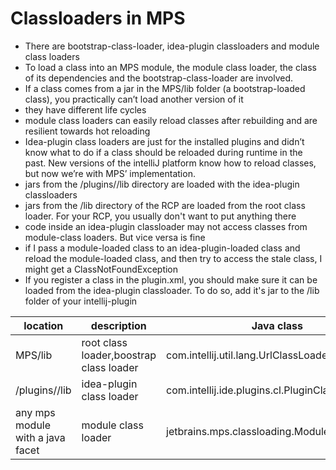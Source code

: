 # Classloaders in MPS

- There are bootstrap-class-loader, idea-plugin classloaders and module class loaders
- To load a class into an MPS module, the module class loader, the class of its dependencies and the bootstrap-class-loader are involved.
- If a class comes from a jar in the MPS/lib folder (a bootstrap-loaded class), you practically can’t load another version of it
- they have different life cycles
- module class loaders can easily reload classes after rebuilding and are resilient towards hot reloading
- Idea-plugin class loaders are just for the installed plugins and didn’t know what to do if a class should be reloaded during runtime in the past. New versions of the intelliJ platform know how to reload classes, but now we’re with MPS’ implementation.
- jars from the /plugins/<plugin-name>/lib directory are loaded with the idea-plugin classloaders
- jars from the /lib directory of the RCP are loaded from the root class loader. For your RCP, you usually don't want to put anything there
- code inside an idea-plugin classloader may not access classes from module-class loaders. But vice versa is fine
- if I pass a module-loaded class to an idea-plugin-loaded class and reload the module-loaded class, and then try to access the stale class, I might get a ClassNotFoundException
- If you register a class in the plugin.xml, you should make sure it can be loaded from the idea-plugin classloader. To do so, add it's jar to the /lib folder of your intellij-plugin

| location | description | Java class |
| ----------- | ---------- | ---------- |
| MPS/lib | root class loader,boostrap class loader  | com.intellij.util.lang.UrlClassLoader |
| /plugins/<plugin-name>/lib | idea-plugin class loader | com.intellij.ide.plugins.cl.PluginClassLoader |
| any mps module with a java facet | module class loader | jetbrains.mps.classloading.ModuleClassLoader |